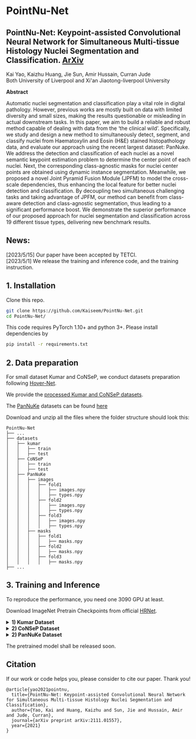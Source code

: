 # PointNu-Net

## PointNu-Net: Keypoint-assisted Convolutional Neural Network for Simultaneous Multi-tissue Histology Nuclei Segmentation and Classification. [ArXiv](https://arxiv.org/pdf/2111.01557.pdf)
Kai Yao, Kaizhu Huang, Jie Sun, Amir Hussain, Curran Jude \
Both University of Liverpool and Xi'an Jiaotong-liverpool University 

**Abstract**

Automatic nuclei segmentation and classification play a vital role in digital pathology. However, previous works are mostly built on data with limited diversity and small sizes, making the results questionable or misleading in actual downstream tasks. In this paper, we aim to build a reliable and robust method capable of dealing with data from the ‘the clinical wild’. Specifically, we study and design a new method to simultaneously detect, segment, and classify nuclei from Haematoxylin and Eosin (H\&E) stained histopathology data, and evaluate our approach using the recent largest dataset: PanNuke. We address the detection and classification of each nuclei as a novel semantic keypoint estimation problem to determine the center point of each nuclei. Next, the corresponding class-agnostic masks for nuclei center points are obtained using dynamic instance segmentation. Meanwhile, we proposed a novel Joint Pyramid Fusion Module (JPFM) to model the cross-scale dependencies, thus enhancing the local feature for better nuclei detection and classification. By decoupling two simultaneous challenging tasks and taking advantage of JPFM, our method can benefit from class-aware detection and class-agnostic segmentation, thus leading to a significant performance boost. We demonstrate the superior performance of our proposed approach for nuclei segmentation and classification across 19 different tissue types, delivering new benchmark results.

## News:
\[2023/5/15\] Our paper have been accepted by TETCI. \
\[2023/5/1\] We release the training and inference code, and the training instruction.


## 1. Installation

Clone this repo.
```bash
git clone https://github.com/Kaiseem/PointNu-Net.git
cd PointNu-Net/
```

This code requires PyTorch 1.10+ and python 3+. Please install dependencies by
```bash
pip install -r requirements.txt
```


## 2. Data preparation

For small dataset Kumar and CoNSeP, we conduct datasets preparation following [Hover-Net](https://github.com/vqdang/hover_net).

We provide the [processed Kumar and CoNSeP datasets](https://drive.google.com/file/d/1_eI_ii6xcNe_77NWx7Qo8_KndK5UwPBO/view?usp=sharing). 

The [PanNuKe](https://arxiv.org/pdf/2003.10778v7.pdf) datasets can be found [here](https://warwick.ac.uk/fac/sci/dcs/research/tia/data/pannuke)

Download and unzip all the files where the folder structure should look this:

```none
PointNu-Net
├── ...
├── datasets
│   ├── kumar
│   │   ├── train
│   │   ├── test
│   ├── CoNSeP
│   │   ├── train
│   │   ├── test
│   ├── PanNuKe
│   │   ├── images
│   │   │   ├── fold1
│   │   │   │   ├── images.npy
│   │   │   │   ├── types.npy
│   │   │   ├── fold2
│   │   │   │   ├── images.npy
│   │   │   │   ├── types.npy
│   │   │   ├── fold3
│   │   │   │   ├── images.npy
│   │   │   │   ├── types.npy
│   │   ├── masks
│   │   │   ├── fold1
│   │   │   │   ├── masks.npy
│   │   │   ├── fold2
│   │   │   │   ├── masks.npy
│   │   │   ├── fold3
│   │   │   │   ├── masks.npy
├── ...
```

## 3. Training and Inference
To reproduce the performance, you need one 3090 GPU at least.

Download ImageNet Pretrain Checkpoints from official [HRNet](https://github.com/HRNet/HRNet-Image-Classification).

<details>
  <summary>
    <b>1) Kumar Dataset</b>
  </summary>
  
run the command to train the model
```bash
python train.py --name=kumar_exp --seed=888 --config=configs/kumar_notype_large.yaml
```

run the command to inference
```bash
python inference.py --name=kumar_exp
```
</details>

<details>
  <summary>
    <b>2) CoNSeP Dataset</b>
  </summary>
  
run the command to train the model
```bash
python train.py --name=consep_exp --seed=888 --config=configs/consep_type_large.yaml
```

run the command to inference
```bash
python inference.py --name=consep_exp
```
</details>


<details>
  <summary>
    <b>2)  PanNuKe Dataset</b>
  </summary>
  
run the command to train the model
```bash
python train_pannuke.py --name=pannuke_exp --seed=888 --train_fold={} --val_fold={} --test_fold={}
```
[train_fold, val_fold, test_fold] should be selected from {[1, 2, 3], [2, 1, 3], [3, 2, 1]}

run the command to inference the model
```bash
python infer_pannuke.py --name=pannuke_exp --train_fold={} --test_fold={}
```

run the command to evaluate the performance
```bash
python eval_pannuke.py --name=pannuke_exp --train_fold={} --test_fold={}
```

</details>

The pretrained model shall be released soon.

## Citation
If our work or code helps you, please consider to cite our paper. Thank you!

```
@article{yao2021pointnu,
  title={PointNu-Net: Keypoint-assisted Convolutional Neural Network for Simultaneous Multi-tissue Histology Nuclei Segmentation and Classification},
  author={Yao, Kai and Huang, Kaizhu and Sun, Jie and Hussain, Amir and Jude, Curran},
  journal={arXiv preprint arXiv:2111.01557},
  year={2021}
}
```
